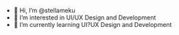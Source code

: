 - 👋 Hi, I’m @stellameku
- 👀 I’m interested in UI/UX Design and Development 
- 🌱 I’m currently learning UI?UX Design and Development 


<!---
stellameku/stellameku is a ✨ special ✨ repository because its `README.md` (this file) appears on your GitHub profile.
You can click the Preview link to take a look at your changes.
--->
